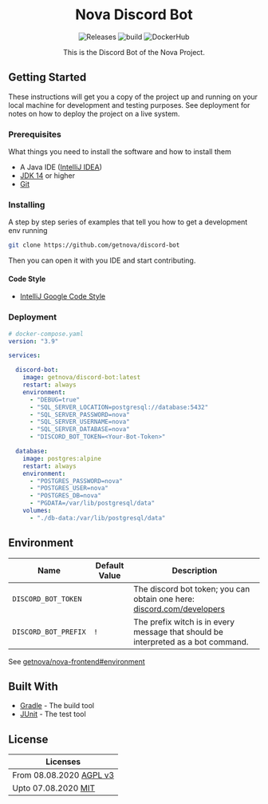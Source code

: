 <h1 align="center">
    Nova Discord Bot
</h1>
<p align="center">
    <a style="text-decoration:none" href="https://github.com/getnova/discord-bot/releases">
        <img alt="Releases" src="https://img.shields.io/github/v/tag/getnova/discord-bot?label=latest%20version&style=flat-square">
    </a>
    <a style="text-decoration:none" href="https://github.com/getnova/discord-bot/actions">
        <img alt="build" src="https://img.shields.io/github/workflow/status/getnova/discord-bot/CI?label=build&style=flat-square">
    </a>
    <a style="text-decoration:none" href="https://hub.docker.com/r/getnova/discord-bot">
        <img alt="DockerHub" src="https://img.shields.io/docker/pulls/getnova/discord-bot?style=flat-square">
    </a>
</p>
<p align="center">
    This is the Discord Bot of the Nova Project.
</p>

## Getting Started

These instructions will get you a copy of the project up and running on your local machine for development and testing
purposes. See deployment for notes on how to deploy the project on a live system.

### Prerequisites

What things you need to install the software and how to install them

* A Java IDE ([IntelliJ IDEA](https://www.jetbrains.com/idea/))
* [JDK 14](https://adoptopenjdk.net/index.html) or higher
* [Git](https://git-scm.com/)

### Installing

A step by step series of examples that tell you how to get a development env running

```sh
git clone https://github.com/getnova/discord-bot
```

Then you can open it with you IDE and start contributing.

#### Code Style

* [IntelliJ Google Code Style](https://raw.githubusercontent.com/google/styleguide/gh-pages/intellij-java-google-style.xml)

### Deployment

```yaml
# docker-compose.yaml
version: "3.9"

services:

  discord-bot:
    image: getnova/discord-bot:latest
    restart: always
    environment:
      - "DEBUG=true"
      - "SQL_SERVER_LOCATION=postgresql://database:5432"
      - "SQL_SERVER_PASSWORD=nova"
      - "SQL_SERVER_USERNAME=nova"
      - "SQL_SERVER_DATABASE=nova"
      - "DISCORD_BOT_TOKEN=<Your-Bot-Token>"

  database:
    image: postgres:alpine
    restart: always
    environment:
      - "POSTGRES_PASSWORD=nova"
      - "POSTGRES_USER=nova"
      - "POSTGRES_DB=nova"
      - "PGDATA=/var/lib/postgresql/data"
    volumes:
      - "./db-data:/var/lib/postgresql/data"
```

## Environment

| Name                 | Default Value | Description                                                                                                 |
|----------------------|---------------|-------------------------------------------------------------------------------------------------------------|
| `DISCORD_BOT_TOKEN`  |               | The discord bot token; you can obtain one here: [discord.com/developers](https://discord.com/developers)    |
| `DISCORD_BOT_PREFIX` | `!`           | The prefix witch is in every message that should be interpreted as a bot command.                           |

See [getnova/nova-frontend#environment](https://github.com/getnova/nova-framework#environment)

## Built With

* [Gradle](https://gradle.org/) - The build tool
* [JUnit](https://junit.org/) - The test tool

## License

| Licenses                                                                                                              |
|-----------------------------------------------------------------------------------------------------------------------|
| From 08.08.2020 [AGPL v3](LICENSE)                                                                                    |
| Upto 07.08.2020 [MIT](https://github.com/getnova/discord-bot/blob/bae6598a095699e1e3ffae7b8d98d8e7c83247cf/LICENSE)   |
